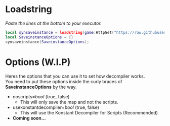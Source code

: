 # Loadstring
*Paste the lines at the bottom to your executor.*

```lua
local synsaveinstance = loadstring(game:HttpGet("https://raw.githubusercontent.com/verysigmapro/UniversalSynSaveInstance-With-Save-Terrain/refs/heads/main/saveinstance_rewrite.luau", true), "saveinstance")();
local SaveinstanceOptions = {}
synsaveinstance(SaveinstanceOptions);
```

# Options (W.I.P)
Heres the options that you can use it to set how decompiler works.<br>
You need to put these options inside the curly braces of **SaveinstanceOptions** by the way.

- noscripts=*bool* (true, false)
  - This will only save the map and not the scripts.
- usekonstantdecompiler=*bool* (true, false)
  - This will use the Konstant Decompiler for Scripts (Recommended)
- **Coming soon...**
